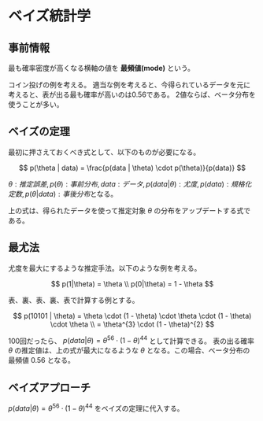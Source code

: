 # ベイズ統計学

## 事前情報
最も確率密度が高くなる横軸の値を **最頻値(mode)** という。

コイン投げの例を考える。
適当な例を考えると、今得られているデータを元に考えると、表が出る最も確率が高いのは0.56である。
2値ならば、ベータ分布を使うことが多い。

## ベイズの定理
最初に押さえておくべき式として、以下のものが必要になる。

$$
p(\theta | data) = \frac{p(data | \theta) \cdot p(\theta)}{p(data)}
$$

$\theta : 推定誤差, p(\theta): 事前分布, data : データ, p(data | \theta):尤度, p(data):規格化定数, p(\theta | data):事後分布$となる。

上の式は、得られたデータを使って推定対象 $\theta$ の分布をアップデートする式である。

## 最尤法
尤度を最大にするような推定手法。以下のような例を考える。

$$
p(1|\theta) = \theta \\
p(0|\theta) = 1 - \theta
$$

表、裏、表、裏、表で計算する例とする。

$$
p(10101 | \theta) = \theta \cdot (1 - \theta) \cdot \theta \cdot (1 - \theta) \cdot \theta \\
= \theta^{3} \cdot (1 - \theta)^{2}
$$

100回だったら、 $p(data|\theta)=\theta^{56}\cdot (1-\theta)^{44}$ として計算できる。
表の出る確率 $\theta$ の推定値は、上の式が最大になるような $\theta$ となる。この場合、ベータ分布の最頻値 $0.56$ となる。

## ベイズアプローチ
 $p(data|\theta)=\theta^{56}\cdot (1-\theta)^{44}$ をベイズの定理に代入する。